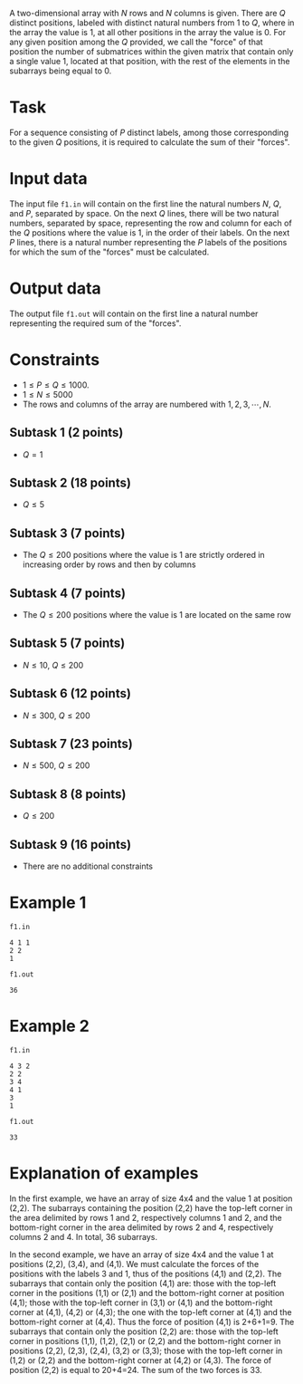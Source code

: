 
A two-dimensional array with $N$ rows and $N$ columns is given. There are $Q$ distinct positions, labeled with distinct natural numbers from 1 to $Q$, where in the array the value is 1, at all other positions in the array the value is 0. For any given position among the $Q$ provided, we call the "force" of that position the number of submatrices within the given matrix that contain only a single value 1, located at that position, with the rest of the elements in the subarrays being equal to 0.

# Task
For a sequence consisting of $P$ distinct labels, among those corresponding to the given $Q$ positions, it is required to calculate the sum of their "forces".

# Input data
The input file `f1.in` will contain on the first line the natural numbers $N$, $Q$, and $P$, separated by space. On the next $Q$ lines, there will be two natural numbers, separated by space, representing the row and column for each of the $Q$ positions where the value is 1, in the order of their labels. On the next $P$ lines, there is a natural number representing the $P$ labels of the positions for which the sum of the "forces" must be calculated.

# Output data
The output file `f1.out` will contain on the first line a natural number representing the required sum of the "forces".

# Constraints
- $1 \le P \le Q \le 1000$.
- $1 \le N \le 5000$
- The rows and columns of the array are numbered with $1, 2, 3, \cdots, N$.

## Subtask 1 (2 points)
- $Q = 1$

## Subtask 2 (18 points)
- $Q \le 5$

## Subtask 3 (7 points)
- The $Q \le 200$ positions where the value is 1 are strictly ordered in increasing order by rows and then by columns

## Subtask 4 (7 points)
- The $Q \le 200$ positions where the value is 1 are located on the same row

## Subtask 5 (7 points)
- $N \le 10$, $Q \le 200$

## Subtask 6 (12 points)
- $N \le 300$, $Q \le 200$

## Subtask 7 (23 points)
- $N \le 500$, $Q \le 200$

## Subtask 8 (8 points)
- $Q \le 200$

## Subtask 9 (16 points)
- There are no additional constraints

# Example 1
`f1.in`
```
4 1 1
2 2
1
```

`f1.out`
```
36
```

# Example 2
`f1.in`
```
4 3 2
2 2
3 4
4 1
3
1
```

`f1.out`
```
33
```

# Explanation of examples

In the first example, we have an array of size 4x4 and the value 1 at position (2,2). The subarrays containing the position (2,2) have the top-left corner in the area delimited by rows 1 and 2, respectively columns 1 and 2, and the bottom-right corner in the area delimited by rows 2 and 4, respectively columns 2 and 4. In total, 36 subarrays.

In the second example, we have an array of size 4x4 and the value 1 at positions (2,2), (3,4), and (4,1). We must calculate the forces of the positions with the labels 3 and 1, thus of the positions (4,1) and (2,2). The subarrays that contain only the position (4,1) are: those with the top-left corner in the positions (1,1) or (2,1) and the bottom-right corner at position (4,1); those with the top-left corner in (3,1) or (4,1) and the bottom-right corner at (4,1), (4,2) or (4,3); the one with the top-left corner at (4,1) and the bottom-right corner at (4,4). Thus the force of position (4,1) is 2+6+1=9. The subarrays that contain only the position (2,2) are: those with the top-left corner in positions (1,1), (1,2), (2,1) or (2,2) and the bottom-right corner in positions (2,2), (2,3), (2,4), (3,2) or (3,3); those with the top-left corner in (1,2) or (2,2) and the bottom-right corner at (4,2) or (4,3). The force of position (2,2) is equal to 20+4=24. The sum of the two forces is 33.
```
